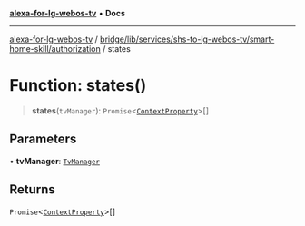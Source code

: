 [**alexa-for-lg-webos-tv**](../../../../../../../README.md) • **Docs**

***

[alexa-for-lg-webos-tv](../../../../../../../modules.md) / [bridge/lib/services/shs-to-lg-webos-tv/smart-home-skill/authorization](../README.md) / states

# Function: states()

> **states**(`tvManager`): `Promise`\<[`ContextProperty`](../../../../../../../common/smart-home-skill/response/interfaces/ContextProperty.md)\>[]

## Parameters

• **tvManager**: [`TvManager`](../../../tv-manager/classes/TvManager.md)

## Returns

`Promise`\<[`ContextProperty`](../../../../../../../common/smart-home-skill/response/interfaces/ContextProperty.md)\>[]
